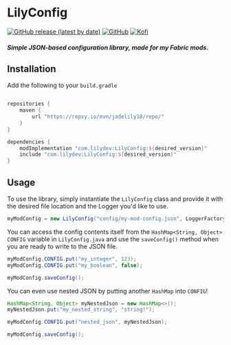 # LilyConfig
[![GitHub release (latest by date)](https://img.shields.io/github/v/release/jadelily18/LilyConfig?color=ad4fe0&style=flat-square)](https://github.com/jadelily18/LilyConfig/releases/latest)
[![GitHub](https://img.shields.io/github/license/jadelily18/LilyConfig?color=%234690eb&style=flat-square)](https://github.com/jadelily18/LilyConfig/blob/master/LICENSE)
[![Kofi](https://badgen.net/badge/icon/kofi?icon=kofi&label=jadelily&color=pink&style=flat-square)](https://ko-fi.com/jadelily)

##### Simple JSON-based configuration library, made for my Fabric mods.


## Installation

Add the following to your `build.gradle`

```gradle

repositories {
    maven {
        url "https://repsy.io/mvn/jadelily18/repo/"
    }
}

dependencies {
    modImplementation "com.lilydev:LilyConfig:${desired_version}"
    include "com.lilydev:LilyConfig:${desired_version}"
}
```

## Usage

To use the library, simply instantiate the `LilyConfig` class and provide it with the desired file location and the Logger you'd like to use.

```java
myModConfig = new LilyConfig("config/my-mod-config.json", LoggerFactory.getLogger("MyMod"));
```

You can access the config contents itself from the `HashMap<String, Object>` `CONFIG` variable in `LilyConfig.java` and use the `saveConfig()` method when you are ready to write to the JSON file.


```java
myModConfig.CONFIG.put("my_integer", 123);
myModConfig.CONFIG.put("my_boolean", false);

myModConfig.saveConfig();
```


You can even use nested JSON by putting another `HashMap` into `CONFIG`!

```java
HashMap<String, Object> myNestedJson = new HashMap<>();
myNestedJson.put("my_nested_string", "string!");

myModConfig.CONFIG.put("nested_json", myNestedJson);

myModConfig.saveConfig();
```



